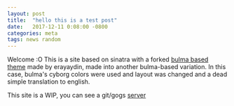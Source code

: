 ```yaml
---
layout: post
title:  "hello this is a test post"
date:   2017-12-11 0:08:00 -0800
categories: meta 
tags: news random
---
```


Welcome :O 
This is a site based on sinatra with a forked [bulma based theme][theme] made by erayaydin, made into another bulma-based variation.
In this case, bulma's cyborg colors were used and layout was changed and a dead simple translation to english.

This site is a WIP, you can see a git/gogs [server][git]

[theme]: https://github.com/erayaydin/jekyll-bulma"
[git]: http://src.eureka.ink
